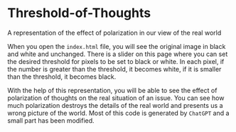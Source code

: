 # Threshold-of-Thoughts
A representation of the effect of polarization in our view of the real world

When you open the `index.html` file, you will see the original image in black and white and unchanged. There is a slider on this page where you can set the desired threshold for pixels to be set to black or white. In each pixel, if the number is greater than the threshold, it becomes white, if it is smaller than the threshold, it becomes black.

With the help of this representation, you will be able to see the effect of polarization of thoughts on the real situation of an issue. You can see how much polarization destroys the details of the real world and presents us a wrong picture of the world. Most of this code is generated by `ChatGPT` and a small part has been modified.
